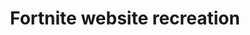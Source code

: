 ---
title: Fortnite website recreation
permalink: https://github.com/colorlessenergy/fortnite
order: 6
---